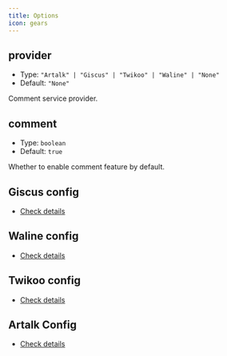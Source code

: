 ```yaml
---
title: Options
icon: gears
---
```


## provider

- Type: `"Artalk" | "Giscus" | "Twikoo" | "Waline" | "None"`
- Default: `"None"`

Comment service provider.

## comment

- Type: `boolean`
- Default: `true`

Whether to enable comment feature by default.

## Giscus config

- [Check details](giscus.md)

## Waline config

- [Check details](waline.md)

## Twikoo config

- [Check details](twikoo.md)

## Artalk Config

- [Check details](artalk.md)
